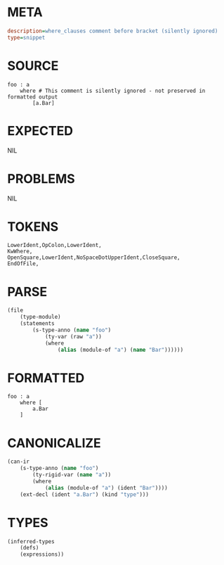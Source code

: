 # META
~~~ini
description=where_clauses comment before bracket (silently ignored)
type=snippet
~~~
# SOURCE
~~~roc
foo : a
    where # This comment is silently ignored - not preserved in formatted output
        [a.Bar]
~~~
# EXPECTED
NIL
# PROBLEMS
NIL
# TOKENS
~~~zig
LowerIdent,OpColon,LowerIdent,
KwWhere,
OpenSquare,LowerIdent,NoSpaceDotUpperIdent,CloseSquare,
EndOfFile,
~~~
# PARSE
~~~clojure
(file
	(type-module)
	(statements
		(s-type-anno (name "foo")
			(ty-var (raw "a"))
			(where
				(alias (module-of "a") (name "Bar"))))))
~~~
# FORMATTED
~~~roc
foo : a
	where [
		a.Bar
	]
~~~
# CANONICALIZE
~~~clojure
(can-ir
	(s-type-anno (name "foo")
		(ty-rigid-var (name "a"))
		(where
			(alias (module-of "a") (ident "Bar"))))
	(ext-decl (ident "a.Bar") (kind "type")))
~~~
# TYPES
~~~clojure
(inferred-types
	(defs)
	(expressions))
~~~
